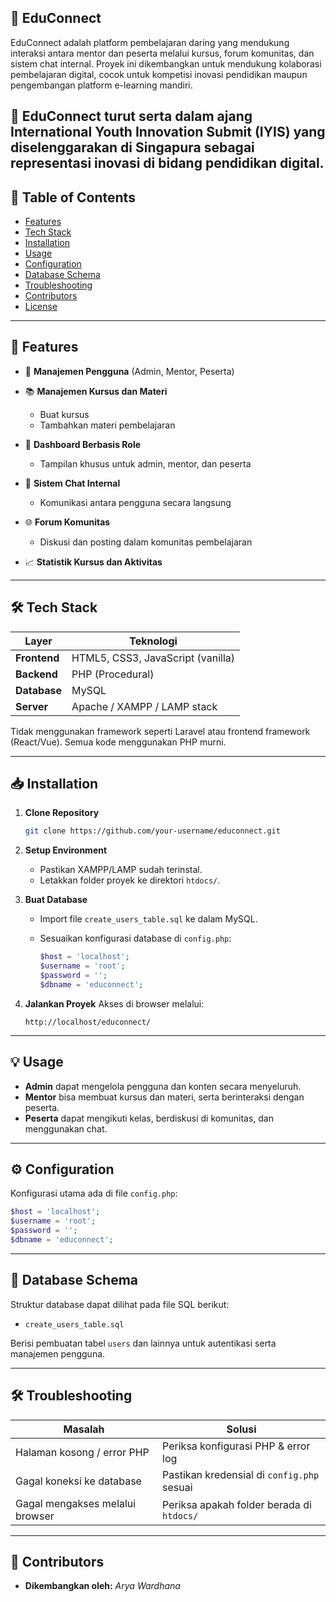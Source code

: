 
## 📘 EduConnect

EduConnect adalah platform pembelajaran daring yang mendukung interaksi antara mentor dan peserta melalui kursus, forum komunitas, dan sistem chat internal. Proyek ini dikembangkan untuk mendukung kolaborasi pembelajaran digital, cocok untuk kompetisi inovasi pendidikan maupun pengembangan platform e-learning mandiri.

📢 EduConnect turut serta dalam ajang **International Youth Innovation Submit (IYIS)** yang diselenggarakan di **Singapura** sebagai representasi inovasi di bidang pendidikan digital.
---

## 📂 Table of Contents

* [Features](#features)
* [Tech Stack](#tech-stack)
* [Installation](#installation)
* [Usage](#usage)
* [Configuration](#configuration)
* [Database Schema](#database-schema)
* [Troubleshooting](#troubleshooting)
* [Contributors](#contributors)
* [License](#license)

---

## 🚀 Features

* 👤 **Manajemen Pengguna** (Admin, Mentor, Peserta)
* 📚 **Manajemen Kursus dan Materi**

  * Buat kursus
  * Tambahkan materi pembelajaran
* 👥 **Dashboard Berbasis Role**

  * Tampilan khusus untuk admin, mentor, dan peserta
* 💬 **Sistem Chat Internal**

  * Komunikasi antara pengguna secara langsung
* 🌐 **Forum Komunitas**

  * Diskusi dan posting dalam komunitas pembelajaran
* 📈 **Statistik Kursus dan Aktivitas**

---

## 🛠 Tech Stack

| Layer        | Teknologi                         |
| ------------ | --------------------------------- |
| **Frontend** | HTML5, CSS3, JavaScript (vanilla) |
| **Backend**  | PHP (Procedural)                  |
| **Database** | MySQL                             |
| **Server**   | Apache / XAMPP / LAMP stack       |

Tidak menggunakan framework seperti Laravel atau frontend framework (React/Vue). Semua kode menggunakan PHP murni.

---

## 📥 Installation

1. **Clone Repository**

   ```bash
   git clone https://github.com/your-username/educonnect.git
   ```

2. **Setup Environment**

   * Pastikan XAMPP/LAMP sudah terinstal.
   * Letakkan folder proyek ke direktori `htdocs/`.

3. **Buat Database**

   * Import file `create_users_table.sql` ke dalam MySQL.
   * Sesuaikan konfigurasi database di `config.php`:

     ```php
     $host = 'localhost';
     $username = 'root';
     $password = '';
     $dbname = 'educonnect';
     ```

4. **Jalankan Proyek**
   Akses di browser melalui:

   ```
   http://localhost/educonnect/
   ```

---

## 💡 Usage

* **Admin** dapat mengelola pengguna dan konten secara menyeluruh.
* **Mentor** bisa membuat kursus dan materi, serta berinteraksi dengan peserta.
* **Peserta** dapat mengikuti kelas, berdiskusi di komunitas, dan menggunakan chat.

---

## ⚙️ Configuration

Konfigurasi utama ada di file `config.php`:

```php
$host = 'localhost';
$username = 'root';
$password = '';
$dbname = 'educonnect';
```

---

## 🧾 Database Schema

Struktur database dapat dilihat pada file SQL berikut:

* `create_users_table.sql`

Berisi pembuatan tabel `users` dan lainnya untuk autentikasi serta manajemen pengguna.

---

## 🛠 Troubleshooting

| Masalah                         | Solusi                                     |
| ------------------------------- | ------------------------------------------ |
| Halaman kosong / error PHP      | Periksa konfigurasi PHP & error log        |
| Gagal koneksi ke database       | Pastikan kredensial di `config.php` sesuai |
| Gagal mengakses melalui browser | Periksa apakah folder berada di `htdocs/`  |

---

## 👤 Contributors

* **Dikembangkan oleh:** *Arya Wardhana*






